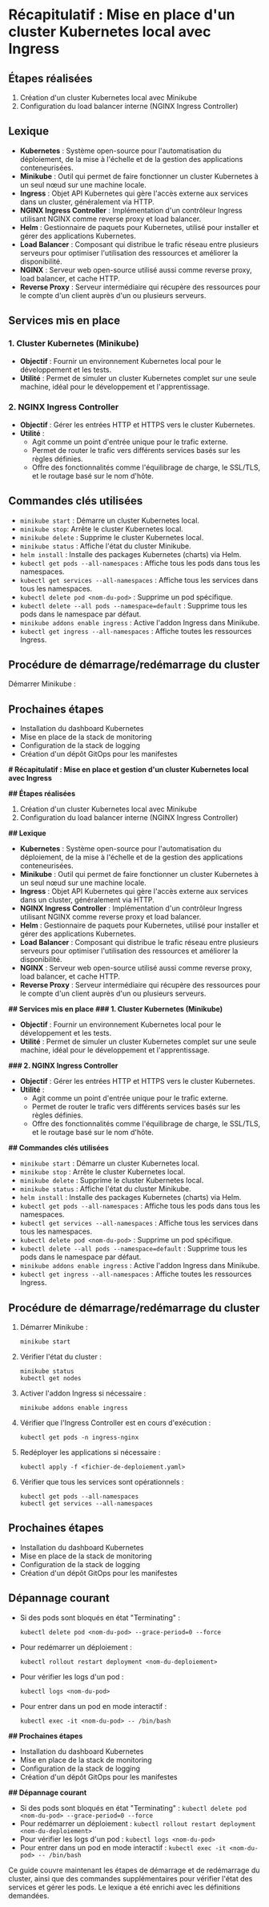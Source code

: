 # Récapitulatif : Mise en place d'un cluster Kubernetes local avec Ingress

## Étapes réalisées

1. Création d'un cluster Kubernetes local avec Minikube
2. Configuration du load balancer interne (NGINX Ingress Controller)

## Lexique

- **Kubernetes** : Système open-source pour l'automatisation du déploiement, de la mise à l'échelle et de la gestion des applications conteneurisées.
- **Minikube** : Outil qui permet de faire fonctionner un cluster Kubernetes à un seul nœud sur une machine locale.
- **Ingress** : Objet API Kubernetes qui gère l'accès externe aux services dans un cluster, généralement via HTTP.
- **NGINX Ingress Controller** : Implémentation d'un contrôleur Ingress utilisant NGINX comme reverse proxy et load balancer.
- **Helm** : Gestionnaire de paquets pour Kubernetes, utilisé pour installer et gérer des applications Kubernetes.
- **Load Balancer** : Composant qui distribue le trafic réseau entre plusieurs serveurs pour optimiser l'utilisation des ressources et améliorer la disponibilité.
- **NGINX** : Serveur web open-source utilisé aussi comme reverse proxy, load balancer, et cache HTTP.
- **Reverse Proxy** : Serveur intermédiaire qui récupère des ressources pour le compte d'un client auprès d'un ou plusieurs serveurs.

## Services mis en place

### 1. Cluster Kubernetes (Minikube)

- **Objectif** : Fournir un environnement Kubernetes local pour le développement et les tests.
- **Utilité** : Permet de simuler un cluster Kubernetes complet sur une seule machine, idéal pour le développement et l'apprentissage.

### 2. NGINX Ingress Controller

- **Objectif** : Gérer les entrées HTTP et HTTPS vers le cluster Kubernetes.
- **Utilité** : 
  - Agit comme un point d'entrée unique pour le trafic externe.
  - Permet de router le trafic vers différents services basés sur les règles définies.
  - Offre des fonctionnalités comme l'équilibrage de charge, le SSL/TLS, et le routage basé sur le nom d'hôte.

## Commandes clés utilisées

- `minikube start` : Démarre un cluster Kubernetes local.
- `minikube stop`: Arrête le cluster Kubernetes local.
- `minikube delete` : Supprime le cluster Kubernetes local.
- `minikube status` : Affiche l'état du cluster Minikube.
- `helm install` : Installe des packages Kubernetes (charts) via Helm.
- `kubectl get pods --all-namespaces` : Affiche tous les pods dans tous les namespaces.
- `kubectl get services --all-namespaces` : Affiche tous les services dans tous les namespaces.
- `kubectl delete pod <nom-du-pod>` : Supprime un pod spécifique.
- `kubectl delete --all pods --namespace=default` : Supprime tous les pods dans le namespace par défaut.
- `minikube addons enable ingress` : Active l'addon Ingress dans Minikube.
- `kubectl get ingress --all-namespaces` : Affiche toutes les ressources Ingress.

## Procédure de démarrage/redémarrage du cluster

Démarrer Minikube :


## Prochaines étapes

- Installation du dashboard Kubernetes
- Mise en place de la stack de monitoring
- Configuration de la stack de logging
- Création d'un dépôt GitOps pour les manifestes

**# Récapitulatif : Mise en place et gestion d'un cluster Kubernetes local avec Ingress**

**## Étapes réalisées**
1. Création d'un cluster Kubernetes local avec Minikube
2. Configuration du load balancer interne (NGINX Ingress Controller)

**## Lexique**
- **Kubernetes** : Système open-source pour l'automatisation du déploiement, de la mise à l'échelle et de la gestion des applications conteneurisées.
- **Minikube** : Outil qui permet de faire fonctionner un cluster Kubernetes à un seul nœud sur une machine locale.
- **Ingress** : Objet API Kubernetes qui gère l'accès externe aux services dans un cluster, généralement via HTTP.
- **NGINX Ingress Controller** : Implémentation d'un contrôleur Ingress utilisant NGINX comme reverse proxy et load balancer.
- **Helm** : Gestionnaire de paquets pour Kubernetes, utilisé pour installer et gérer des applications Kubernetes.
- **Load Balancer** : Composant qui distribue le trafic réseau entre plusieurs serveurs pour optimiser l'utilisation des ressources et améliorer la disponibilité.
- **NGINX** : Serveur web open-source utilisé aussi comme reverse proxy, load balancer, et cache HTTP.
- **Reverse Proxy** : Serveur intermédiaire qui récupère des ressources pour le compte d'un client auprès d'un ou plusieurs serveurs.

**## Services mis en place**
**### 1. Cluster Kubernetes (Minikube)**
- **Objectif** : Fournir un environnement Kubernetes local pour le développement et les tests.
- **Utilité** : Permet de simuler un cluster Kubernetes complet sur une seule machine, idéal pour le développement et l'apprentissage.

**### 2. NGINX Ingress Controller**
- **Objectif** : Gérer les entrées HTTP et HTTPS vers le cluster Kubernetes.
- **Utilité** :
  - Agit comme un point d'entrée unique pour le trafic externe.
  - Permet de router le trafic vers différents services basés sur les règles définies.
  - Offre des fonctionnalités comme l'équilibrage de charge, le SSL/TLS, et le routage basé sur le nom d'hôte.

**## Commandes clés utilisées**
- `minikube start` : Démarre un cluster Kubernetes local.
- `minikube stop` : Arrête le cluster Kubernetes local.
- `minikube delete` : Supprime le cluster Kubernetes local.
- `minikube status` : Affiche l'état du cluster Minikube.
- `helm install` : Installe des packages Kubernetes (charts) via Helm.
- `kubectl get pods --all-namespaces` : Affiche tous les pods dans tous les namespaces.
- `kubectl get services --all-namespaces` : Affiche tous les services dans tous les namespaces.
- `kubectl delete pod <nom-du-pod>` : Supprime un pod spécifique.
- `kubectl delete --all pods --namespace=default` : Supprime tous les pods dans le namespace par défaut.
- `minikube addons enable ingress` : Active l'addon Ingress dans Minikube.
- `kubectl get ingress --all-namespaces` : Affiche toutes les ressources Ingress.


## Procédure de démarrage/redémarrage du cluster

1. Démarrer Minikube :
   ```
   minikube start
   ```

2. Vérifier l'état du cluster :
   ```
   minikube status
   kubectl get nodes
   ```

3. Activer l'addon Ingress si nécessaire :
   ```
   minikube addons enable ingress
   ```

4. Vérifier que l'Ingress Controller est en cours d'exécution :
   ```
   kubectl get pods -n ingress-nginx
   ```

5. Redéployer les applications si nécessaire :
   ```
   kubectl apply -f <fichier-de-deploiement.yaml>
   ```

6. Vérifier que tous les services sont opérationnels :
   ```
   kubectl get pods --all-namespaces
   kubectl get services --all-namespaces
   ```

## Prochaines étapes

- Installation du dashboard Kubernetes
- Mise en place de la stack de monitoring
- Configuration de la stack de logging
- Création d'un dépôt GitOps pour les manifestes

## Dépannage courant

- Si des pods sont bloqués en état "Terminating" : 
  ```
  kubectl delete pod <nom-du-pod> --grace-period=0 --force
  ```

- Pour redémarrer un déploiement : 
  ```
  kubectl rollout restart deployment <nom-du-deploiement>
  ```

- Pour vérifier les logs d'un pod : 
  ```
  kubectl logs <nom-du-pod>
  ```

- Pour entrer dans un pod en mode interactif : 
  ```
  kubectl exec -it <nom-du-pod> -- /bin/bash
  ```

**## Prochaines étapes**
- Installation du dashboard Kubernetes
- Mise en place de la stack de monitoring
- Configuration de la stack de logging
- Création d'un dépôt GitOps pour les manifestes

**## Dépannage courant**
- Si des pods sont bloqués en état "Terminating" : `kubectl delete pod <nom-du-pod> --grace-period=0 --force`
- Pour redémarrer un déploiement : `kubectl rollout restart deployment <nom-du-deploiement>`
- Pour vérifier les logs d'un pod : `kubectl logs <nom-du-pod>`
- Pour entrer dans un pod en mode interactif : `kubectl exec -it <nom-du-pod> -- /bin/bash`

Ce guide couvre maintenant les étapes de démarrage et de redémarrage du cluster, ainsi que des commandes supplémentaires pour vérifier l'état des services et gérer les pods. Le lexique a été enrichi avec les définitions demandées.